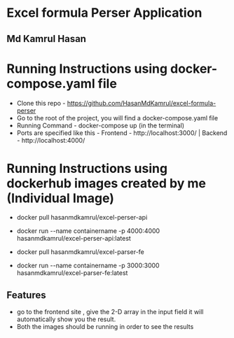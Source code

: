 # Excel formula Perser Application

## Md Kamrul Hasan

# Running Instructions using docker-compose.yaml file

- Clone this repo - https://github.com/HasanMdKamrul/excel-formula-perser
- Go to the root of the project, you will find a docker-compose.yaml file
- Running Command - docker-compose up (in the terminal)
- Ports are specified like this - Frontend - http://localhost:3000/ | Backend - http://localhost:4000/

# Running Instructions using dockerhub images created by me (Individual Image)

- docker pull hasanmdkamrul/excel-perser-api
- docker run --name containername -p 4000:4000 hasanmdkamrul/excel-perser-api:latest

- docker pull hasanmdkamrul/excel-parser-fe
- docker run --name containername -p 3000:3000 hasanmdkamrul/excel-parser-fe:latest

## Features

- go to the frontend site , give the 2-D array in the input field it will automatically show you the result.
- Both the images should be running in order to see the results
